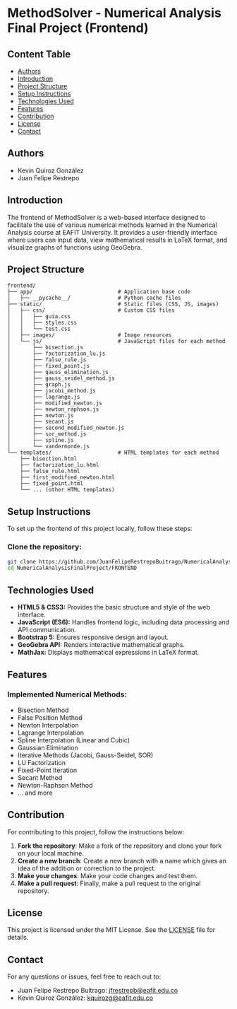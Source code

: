 # MethodSolver - Numerical Analysis Final Project (Frontend)

## Content Table
- [Authors](#authors)
- [Introduction](#introduction)
- [Project Structure](#project-structure)
- [Setup Instructions](#setup-instructions)
- [Technologies Used](#technologies-used)
- [Features](#features)
- [Contribution](#contribution)
- [License](#license)
- [Contact](#contact)

## Authors

- Kevin Quiroz González
- Juan Felipe Restrepo

## Introduction

The frontend of MethodSolver is a web-based interface designed to facilitate the use of various numerical methods learned in the Numerical Analysis course at EAFIT University. It provides a user-friendly interface where users can input data, view mathematical results in LaTeX format, and visualize graphs of functions using GeoGebra.

## Project Structure
```plaintext
frontend/
├── app/                           # Application base code
│   ├── __pycache__/               # Python cache files
├── static/                        # Static files (CSS, JS, images)
│   ├── css/                       # Custom CSS files
│   │   ├── guia.css
│   │   ├── styles.css
│   │   └── test.css
│   ├── images/                    # Image resources
│   └── js/                        # JavaScript files for each method
│       ├── bisection.js
│       ├── factorization_lu.js
│       ├── false_rule.js
│       ├── fixed_point.js
│       ├── gauss_elimination.js
│       ├── gauss_seidel_method.js
│       ├── graph.js
│       ├── jacobi_method.js
│       ├── lagrange.js
│       ├── modified_newton.js
│       ├── newton_raphson.js
│       ├── newton.js
│       ├── secant.js
│       ├── second_modified_newton.js
│       ├── sor_method.js
│       ├── spline.js
│       └── vandermonde.js
└── templates/                     # HTML templates for each method
    ├── bisection.html
    ├── factorization_lu.html
    ├── false_rule.html
    ├── first_modified_newton.html
    ├── fixed_point.html
    └── ... (other HTML templates)
```
## Setup Instructions
To set up the frontend of this project locally, follow these steps:

### Clone the repository:
```bash
git clone https://github.com/JuanFelipeRestrepoBuitrago/NumericalAnalysisFinalProject.git
cd NumericalAnalysisFinalProject/FRONTEND
```

## Technologies Used
- **HTML5 & CSS3:** Provides the basic structure and style of the web interface.
- **JavaScript (ES6):** Handles frontend logic, including data processing and API communication.
- **Bootstrap 5:** Ensures responsive design and layout.
- **GeoGebra API:** Renders interactive mathematical graphs.
- **MathJax:** Displays mathematical expressions in LaTeX format.

## Features

### Implemented Numerical Methods:
- Bisection Method
- False Position Method
- Newton Interpolation
- Lagrange Interpolation
- Spline Interpolation (Linear and Cubic)
- Gaussian Elimination
- Iterative Methods (Jacobi, Gauss-Seidel, SOR)
- LU Factorization
- Fixed-Point Iteration
- Secant Method
- Newton-Raphson Method
- ... and more

## Contribution

For contributing to this project, follow the instructions below:

1. **Fork the repository**: Make a fork of the repository and clone your fork on your local machine.
2. **Create a new branch**: Create a new branch with a name which gives an idea of the addition or correction to the project. 
3. **Make your changes**: Make your code changes and test them. 
4. **Make a pull request**: Finally, make a pull request to the original repository. 

## License

This project is licensed under the MIT License. See the [LICENSE](LICENSE) file for details.

## Contact

For any questions or issues, feel free to reach out to:
- Juan Felipe Restrepo Buitrago: [jfrestrepb@eafit.edu.co](jfrestrepb@eafit.edu.co)
- Kevin Quiroz González: [kquirozg@eafit.edu.co](mailto:kquirozg@eafit.edu.co)

